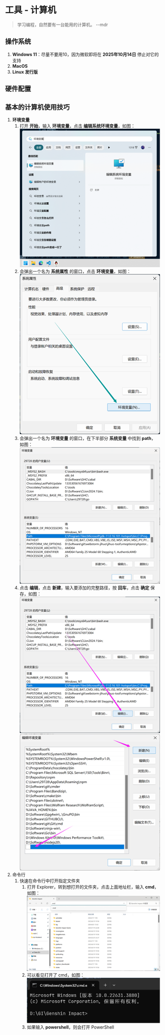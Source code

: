 # 工具 - 计算机

> 学习编程，自然要有一台能用的计算机。   --mdr

## 操作系统

1. **Windows 11**：尽量不要用10，因为微软即将在 **2025年10月14日** 停止对它的支持
2. **MacOS**
3. **Linux 发行版**

## 硬件配置

## 基本的计算机使用技巧

1. **环境变量**
   1. 打开 **开始**，输入 **环境变量**，点击 **编辑系统环境变量**，如图：
   ![开始菜单搜索环境变量](/images/工具/计算机/001.png)
   2. 会弹出一个名为 **系统属性** 的窗口，点击 **环境变量**，如图：
   ![系统属性窗口](/images/工具/计算机/002.png)
   3. 会弹出一个名为 **环境变量** 的窗口，在下半部分 **系统变量** 中找到 **path**，如图：
   ![环境变量窗口](/images/工具/计算机/003.png)
   4. 点击 **编辑**，点击 **新建**，输入要添加的完整路径，按 **回车**，点击 **确定** 保存，如图：
   ![编辑 Path](/images/工具/计算机/004.png)
   ![添加 Path](/images/工具/计算机/005.png)
2. 命令行
   1. 快速在命令行中打开指定文件夹
      1. 打开 Explorer，转到想打开的文件夹，点击上面地址栏，输入 **cmd**，如图：
      ![地址栏输入 cmd](/images/工具/计算机/006.png)
      2. 可以看见打开了 cmd，如图：
      ![打开 cmd](/images/工具/计算机/007.png)
      3. 如果输入 **powershell**，则会打开 PowerShell
